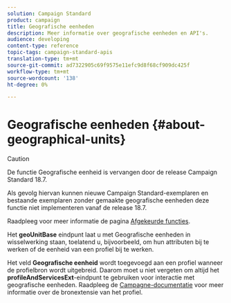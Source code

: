 ```yaml
---
solution: Campaign Standard
product: campaign
title: Geografische eenheden
description: Meer informatie over geografische eenheden en API's.
audience: developing
content-type: reference
topic-tags: campaign-standard-apis
translation-type: tm+mt
source-git-commit: ad7322905c69f9575e11efc9d8f68cf909dc425f
workflow-type: tm+mt
source-wordcount: '138'
ht-degree: 0%

---
```



# Geografische eenheden {#about-geographical-units}

>[!CAUTION]
>
>De functie Geografische eenheid is vervangen door de release Campaign Standard 18.7.
>
>Als gevolg hiervan kunnen nieuwe Campaign Standard-exemplaren en bestaande exemplaren zonder gemaakte geografische eenheden deze functie niet implementeren vanaf de release 18.7.
>
>Raadpleeg voor meer informatie de pagina <a href="https://experienceleague.adobe.com/docs/campaign-standard/using/release-notes/deprecated-features.html">Afgekeurde functies</a>.

Het **geoUnitBase** eindpunt laat u met Geografische eenheden in wisselwerking staan, toelatend u, bijvoorbeeld, om hun attributen bij te werken of de eenheid van een profiel bij te werken.

Het veld **Geografische eenheid** wordt toegevoegd aan een profiel wanneer de profielbron wordt uitgebreid. Daarom moet u niet vergeten om altijd het **profileAndServicesExt**-eindpunt te gebruiken voor interactie met geografische eenheden. Raadpleeg de [Campagne-documentatie](https://helpx.adobe.com/campaign/standard/administration/using/organizational-units.html#partitioning-profiles) voor meer informatie over de bronextensie van het profiel.
